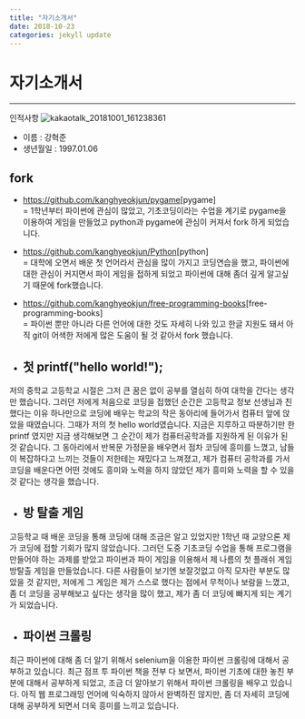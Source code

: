```yaml
---
title: "자기소개서"
date: 2018-10-23 
categories: jekyll update
---
```




# 자기소개서
------------

인적사항
![kakaotalk_20181001_161238361](https://user-images.githubusercontent.com/27201254/47404741-561c8080-d789-11e8-8859-63c470393350.jpg)

- 이름 : 강혁준
- 생년월일 : 1997.01.06

 
 
## fork <br/>
 - <https://github.com/kanghyeokjun/pygame>[pygame]<br/>
 = 1학년부터 파이썬에 관심이 많았고, 기초코딩이라는 수업을 계기로 pygame을 이용하여 게임을 만들었고 python과 pygame에 관심이 커져서 fork 하게 되었습니다.
 - <https://github.com/kanghyeokjun/Python>[python]<br/>
 = 대학에 오면서 배운 첫 언어라서 관심을 많이 가지고 코딩연습을 했고, 파이썬에 대한 관심이 커지면서 파이 게임을 접하게 되었고 파이썬에 대해 좀더 깊게 알고싶기 때문에 fork했습니다.
 - <https://github.com/kanghyeokjun/free-programming-books>[free-programming-books]<br/>
 = 파이썬 뿐만 아니라 다른 언어에 대한 것도 자세히 나와 있고 한글 지원도 돼서 아직 git이 어색한 저에게 많은 도움이 될 것 같아서 fork 했습니다.
 

- ## 첫 printf("hello world!"); <br/>
저의 중학교 고등학교 시절은 그저 큰 꿈은 없이 공부를 열심히 하여 대학을 간다는 생각만 했습니다.
그러던 저에게 처음으로 코딩을 접했던 순간은 고등학교 정보 선생님과 친했다는 이유 하나만으로 코딩에 배우는 학교의 작은 동아리에 들어가서 컴퓨터 앞에 앉았을 때였습니다. 그때가 저의 첫 hello world였습니다. 
지금은 지루하고 따분하기만 한 printf 였지만 지금 생각해보면 그 순간이 제가 컴퓨터공학과를 지원하게 된 이유가 된 것 같습니다. 
그 동아리에서 반복문 가정문을 배우면서 점차 코딩에 흥미를 느꼈고, 남들이 복잡하다고 느끼는 것들이 저한테는 재밌다고 느껴졌고, 제가 컴퓨터 공학과를 가서 코딩을 배운다면 어떤 것에도 흥미와 노력을 하지 않았던 제가 흥미와 노력을 할 수 있을 것 같다는 생각을 했습니다.

- ## 방 탈출 게임 <br/>
고등학교 때 배운 코딩을 통해 코딩에 대해 조금은 알고 있었지만 1학년 때 교양으론 제가 코딩에 접할 기회가 많지 않았습니다. 
그러던 도중 기초코딩 수업을 통해 프로그램을 만들어야 하는 과제를 받았고 파이썬과 파이 게임을 이용해서 제 나름의 첫 플래쉬 게임 방탈출 게임을 만들었습니다. 
다른 사람들이 보기엔 보잘것없고 아직 모자란 부분도 많았을 것 같지만, 저에게 그 게임은 제가 스스로 했다는 점에서 무척이나 보람을 느꼈고, 좀 더 코딩을 공부해보고 싶다는 생각을 많이 했고, 제가 좀 더 코딩에 빠지게 되는 계기가 되었습니다. 

- ## 파이썬 크롤링 <br/>
최근 파이썬에 대해 좀 더 알기 위해서 selenium을 이용한 파이썬 크롤링에 대해서 공부하고 있습니다. 최근 점프 투 파이썬 책을 전부 다 보면서, 파이썬 기초에 대한 놓친 부분에 대해서 공부하게 되었고, 조금 더 알아보기 위해서 파이썬 크롤링을 배우고 있습니다. 아직 웹 프로그래밍 언어에 익숙하지 않아서 완벽하진 않지만, 좀 더 자세히 코딩에 대해 공부하게 되면서 더욱 흥미를 느끼고 있습니다.
